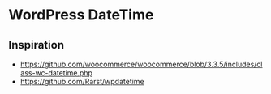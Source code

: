 # WordPress DateTime

## Inspiration

*	https://github.com/woocommerce/woocommerce/blob/3.3.5/includes/class-wc-datetime.php
*	https://github.com/Rarst/wpdatetime
